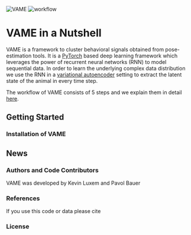 ![VAME](https://github.com/LINCellularNeuroscience/VAME/blob/master/Images/VAME_Logo.png)
![workflow](https://github.com/LINCellularNeuroscience/VAME/blob/master/Images/workflow.png)

# VAME in a Nutshell
VAME is a framework to cluster behavioral signals obtained from pose-estimation tools. It is a [PyTorch](https://pytorch.org/) based deep learning framework which leverages the power of recurrent neural networks (RNN) to model sequential data. In order to learn the underlying complex data distribution we use the RNN in a [variational autoencoder](https://github.com/LINCellularNeuroscience/VAME/wiki/Introduction-to-variational-autoencoder) setting to extract the latent state of the animal in every time step. 

The workflow of VAME consists of 5 steps and we explain them in detail [here](https://github.com/LINCellularNeuroscience/VAME/wiki/VAME-workflow).

## Getting Started

### Installation of VAME

## News

### Authors and Code Contributors
VAME was developed by Kevin Luxem and Pavol Bauer

### References
If you use this code or data please cite

### License
